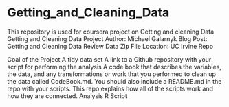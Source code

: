 # Getting_and_Cleaning_Data
This repository is used for coursera project on Getting and cleaning Data
Getting and Cleaning Data Project
Author: Michael Galarnyk
Blog Post: Getting and Cleaning Data Review
Data Zip File Location: UC Irvine Repo

Goal of the Project
A tidy data set
A link to a Github repository with your script for performing the analysis
A code book that describes the variables, the data, and any transformations or work that you performed to clean up the data called CodeBook.md. You should also include a README.md in the repo with your scripts. This repo explains how all of the scripts work and how they are connected.
Analysis R Script
